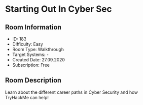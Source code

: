 ﻿# Starting Out In Cyber Sec

## Room Information
- ID: 183
- Difficulty: Easy
- Room Type: Walkthrough
- Target Systems: -
- Created Date: 27.09.2020
- Subscription: Free

## Room Description
Learn about the different career paths in Cyber Security and how TryHackMe can help!
